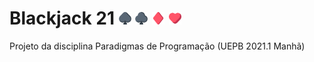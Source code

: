 # Blackjack 21 <img src="https://github.com/rodrigobn/black-jack-21/blob/master/app/src/main/res/raw/spade.png?raw=true" alt="card" width="20"/> <img src="https://github.com/rodrigobn/black-jack-21/blob/master/app/src/main/res/raw/clover.png?raw=true" alt="card" width="20"/> <img src="https://github.com/rodrigobn/black-jack-21/blob/master/app/src/main/res/raw/diamond.png?raw=true" alt="card" width="20"/> <img src="https://github.com/rodrigobn/black-jack-21/blob/master/app/src/main/res/raw/heart.png?raw=true" alt="card" width="20"/>
Projeto da disciplina Paradigmas de Programação (UEPB 2021.1 Manhã)

